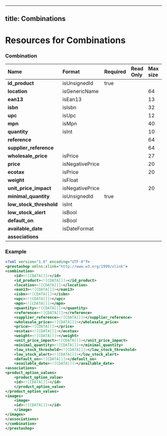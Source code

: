 
---
title: Combinations
---

# Resources for Combinations


### Combination

|          Name           |     Format      | Required | Read Only | Max size | Not filterable | Description |
| :---------------------- | :-------------- | :------- | :-------- | :------- | :------------- | :---------- |
| **id_product**          | isUnsignedId    | true     |           |          |                |             |
| **location**            | isGenericName   |          |           | 64       |                |             |
| **ean13**               | isEan13         |          |           | 13       |                |             |
| **isbn**                | isIsbn          |          |           | 32       |                |             |
| **upc**                 | isUpc           |          |           | 12       |                |             |
| **mpn**                 | isMpn           |          |           | 40       |                |             |
| **quantity**            | isInt           |          |           | 10       |                |             |
| **reference**           |                 |          |           | 64       |                |             |
| **supplier_reference**  |                 |          |           | 64       |                |             |
| **wholesale_price**     | isPrice         |          |           | 27       |                |             |
| **price**               | isNegativePrice |          |           | 20       |                |             |
| **ecotax**              | isPrice         |          |           | 20       |                |             |
| **weight**              | isFloat         |          |           |          |                |             |
| **unit_price_impact**   | isNegativePrice |          |           | 20       |                |             |
| **minimal_quantity**    | isUnsignedId    | true     |           |          |                |             |
| **low_stock_threshold** | isInt           |          |           |          |                |             |
| **low_stock_alert**     | isBool          |          |           |          |                |             |
| **default_on**          | isBool          |          |           |          |                |             |
| **available_date**      | isDateFormat    |          |           |          |                |             |
| **associations**        |                 |          |           |          |                |             |


### Example

```xml
<?xml version="1.0" encoding="UTF-8"?>
<prestashop xmlns:xlink="http://www.w3.org/1999/xlink">
<combination>
	<id><![CDATA[]]></id>
	<id_product><![CDATA[]]></id_product>
	<location><![CDATA[]]></location>
	<ean13><![CDATA[]]></ean13>
	<isbn><![CDATA[]]></isbn>
	<upc><![CDATA[]]></upc>
	<mpn><![CDATA[]]></mpn>
	<quantity><![CDATA[]]></quantity>
	<reference><![CDATA[]]></reference>
	<supplier_reference><![CDATA[]]></supplier_reference>
	<wholesale_price><![CDATA[]]></wholesale_price>
	<price><![CDATA[]]></price>
	<ecotax><![CDATA[]]></ecotax>
	<weight><![CDATA[]]></weight>
	<unit_price_impact><![CDATA[]]></unit_price_impact>
	<minimal_quantity><![CDATA[]]></minimal_quantity>
	<low_stock_threshold><![CDATA[]]></low_stock_threshold>
	<low_stock_alert><![CDATA[]]></low_stock_alert>
	<default_on><![CDATA[]]></default_on>
	<available_date><![CDATA[]]></available_date>
<associations>
<product_option_values>
	<product_option_value>
	<id><![CDATA[]]></id>
	</product_option_value>
</product_option_values>
<images>
	<image>
	<id><![CDATA[]]></id>
	</image>
</images>
</associations>
</combination>
</prestashop>

```


